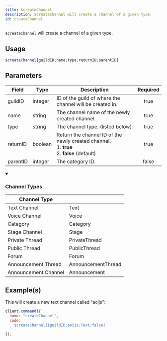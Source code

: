 ```yaml
---
title: $createChannel
description: $createChannel will create a channel of a given type.
id: createChannel
---
```


`$createChannel` will create a channel of a given type.

## Usage

```php
$createChannel[guildID;name;type;returnID;parentID]
```

## Parameters

| Field    | Type    | Description                                                                                          | Required |
| -------- | ------- | ---------------------------------------------------------------------------------------------------- | :------: |
| guildID  | integer | ID of the guild of where the channel will be created in.                                             |   true   |
| name     | string  | The channel name of the newly created channel.                                                       |   true   |
| type     | string  | The channel type. (listed below)                                                                     |   true   |
| returnID | boolean | Return the channel ID of the newly created channel. <br /> 1. **true** <br /> 2. **false** (default) |   true   |
| parentID | integer | The category ID.                                                                                     |  false   |

<details open>
  <summary><h3> Channel Types </h3></summary>

| Channel Type         |                    |
| -------------------- | ------------------ |
| Text Channel         | Text               |
| Voice Channel        | Voice              |
| Category             | Category           |
| Stage Channel        | Stage              |
| Private Thread       | PrivateThread      |
| Public Thread        | PublicThread       |
| Forum                | Forum              |
| Announcement Thread  | AnnouncementThread |
| Announcement Channel | Announcement       |

</details>

## Example(s)

This will create a new text channel called "aoijs":

```javascript
client.command({
  name: "createChannel",
  code: `
    $createChannel[$guildID;aoijs;Text;false]
  `
});
```
